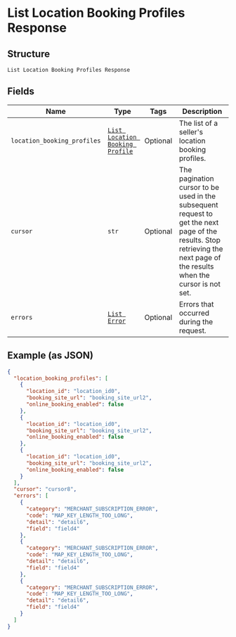 
# List Location Booking Profiles Response

## Structure

`List Location Booking Profiles Response`

## Fields

| Name | Type | Tags | Description |
|  --- | --- | --- | --- |
| `location_booking_profiles` | [`List Location Booking Profile`](../../doc/models/location-booking-profile.md) | Optional | The list of a seller's location booking profiles. |
| `cursor` | `str` | Optional | The pagination cursor to be used in the subsequent request to get the next page of the results. Stop retrieving the next page of the results when the cursor is not set. |
| `errors` | [`List Error`](../../doc/models/error.md) | Optional | Errors that occurred during the request. |

## Example (as JSON)

```json
{
  "location_booking_profiles": [
    {
      "location_id": "location_id0",
      "booking_site_url": "booking_site_url2",
      "online_booking_enabled": false
    },
    {
      "location_id": "location_id0",
      "booking_site_url": "booking_site_url2",
      "online_booking_enabled": false
    },
    {
      "location_id": "location_id0",
      "booking_site_url": "booking_site_url2",
      "online_booking_enabled": false
    }
  ],
  "cursor": "cursor8",
  "errors": [
    {
      "category": "MERCHANT_SUBSCRIPTION_ERROR",
      "code": "MAP_KEY_LENGTH_TOO_LONG",
      "detail": "detail6",
      "field": "field4"
    },
    {
      "category": "MERCHANT_SUBSCRIPTION_ERROR",
      "code": "MAP_KEY_LENGTH_TOO_LONG",
      "detail": "detail6",
      "field": "field4"
    },
    {
      "category": "MERCHANT_SUBSCRIPTION_ERROR",
      "code": "MAP_KEY_LENGTH_TOO_LONG",
      "detail": "detail6",
      "field": "field4"
    }
  ]
}
```

